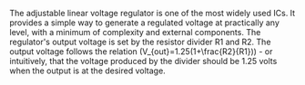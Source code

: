 
The adjustable linear voltage regulator is one of the most widely used ICs. It provides a simple way to generate a regulated voltage at practically any level, with a minimum of complexity and external components.
The regulator's output voltage is set by the resistor divider R1 and R2. The output voltage follows the relation \(V_{out}=1.25(1+\frac{R2}{R1})\) - or intuitively, that the voltage produced by the divider should be 1.25 volts when the output is at the desired voltage.
